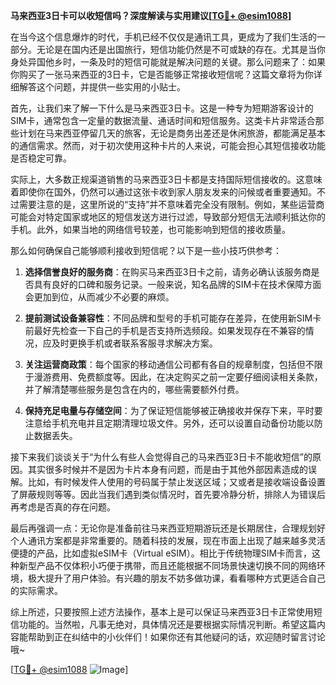 **马来西亚3日卡可以收短信吗？深度解读与实用建议[[TG💪+ @esim1088](https://t.me/s/esim1088)]**

在当今这个信息爆炸的时代，手机已经不仅仅是通讯工具，更成为了我们生活的一部分。无论是在国内还是出国旅行，短信功能仍然是不可或缺的存在。尤其是当你身处异国他乡时，一条及时的短信可能就是解决问题的关键。那么问题来了：如果你购买了一张马来西亚的3日卡，它是否能够正常接收短信呢？这篇文章将为你详细解答这个问题，并提供一些实用的小贴士。

首先，让我们来了解一下什么是马来西亚3日卡。这是一种专为短期游客设计的SIM卡，通常包含一定量的数据流量、通话时间和短信服务。这类卡片非常适合那些计划在马来西亚停留几天的旅客，无论是商务出差还是休闲旅游，都能满足基本的通信需求。然而，对于初次使用这种卡片的人来说，可能会担心其短信接收功能是否稳定可靠。

实际上，大多数正规渠道销售的马来西亚3日卡都是支持国际短信接收的。这意味着即使你在国外，仍然可以通过这张卡收到家人朋友发来的问候或者重要通知。不过需要注意的是，这里所说的“支持”并不意味着完全没有限制。例如，某些运营商可能会对特定国家或地区的短信发送方进行过滤，导致部分短信无法顺利抵达你的手机。此外，如果当地的网络信号较差，也可能影响到短信的接收质量。

那么如何确保自己能够顺利接收到短信呢？以下是一些小技巧供参考：

1. **选择信誉良好的服务商**：在购买马来西亚3日卡之前，请务必确认该服务商是否具有良好的口碑和服务记录。一般来说，知名品牌的SIM卡在技术保障方面会更加到位，从而减少不必要的麻烦。

2. **提前测试设备兼容性**：不同品牌和型号的手机可能存在差异，在使用新SIM卡前最好先检查一下自己的手机是否支持所选频段。如果发现存在不兼容的情况，应及时更换手机或者联系客服寻求解决方案。

3. **关注运营商政策**：每个国家的移动通信公司都有各自的规章制度，包括但不限于漫游费用、免费额度等。因此，在决定购买之前一定要仔细阅读相关条款，并了解清楚哪些服务是包含在内的，哪些需要额外付费。

4. **保持充足电量与存储空间**：为了保证短信能够被正确接收并保存下来，平时要注意给手机充电并且定期清理垃圾文件。另外，还可以设置自动备份功能以防止数据丢失。

接下来我们谈谈关于“为什么有些人会觉得自己的马来西亚3日卡不能收短信”的原因。其实很多时候并不是因为卡片本身有问题，而是由于其他外部因素造成的误解。比如，有时候发件人使用的号码属于禁止发送区域；又或者是接收端设备设置了屏蔽规则等等。因此当我们遇到类似情况时，首先要冷静分析，排除人为错误后再考虑是否真的存在问题。

最后再强调一点：无论你是准备前往马来西亚短期游玩还是长期居住，合理规划好个人通讯方案都是非常重要的。随着科技的发展，现在市面上出现了越来越多灵活便捷的产品，比如虚拟eSIM卡（Virtual eSIM）。相比于传统物理SIM卡而言，这种新型产品不仅体积小巧便于携带，而且还能根据不同场景快速切换不同的网络环境，极大提升了用户体验。有兴趣的朋友不妨多做功课，看看哪种方式更适合自己的实际需求。

综上所述，只要按照上述方法操作，基本上是可以保证马来西亚3日卡正常使用短信功能的。当然啦，凡事无绝对，具体情况还是要根据实际情况判断。希望这篇内容能帮助到正在纠结中的小伙伴们！如果你还有其他疑问的话，欢迎随时留言讨论哦~

[[TG💪+ @esim1088](https://t.me/s/esim1088) ![Image](https://i.postimg.cc/4NQfJmqS/Snipaste-2025-05-13-00-14-12.png)]